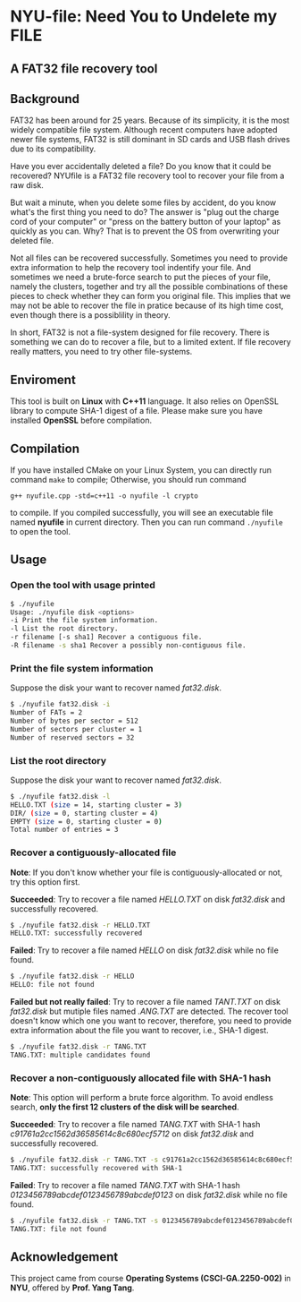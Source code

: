 # NYU-file: Need You to Undelete my FILE

## A FAT32 file recovery tool

## Background

FAT32 has been around for 25 years. Because of its simplicity, it is the most widely compatible file system. Although recent computers have adopted newer file systems, FAT32 is still dominant in SD cards and USB flash drives due to its compatibility.

Have you ever accidentally deleted a file? Do you know that it could be recovered? NYUfile is a FAT32 file recovery tool to recover your file from a raw disk.

But wait a minute, when you delete some files by accident, do you know what's the first thing you need to do? The answer is "plug out the charge cord of your computer" or "press on the battery button of your laptop" as quickly as you can. Why? That is to prevent the OS from overwriting your deleted file.

Not all files can be recovered successfully. Sometimes you need to provide extra information to help the recovery tool indentify your file. And sometimes we need a brute-force search to put the pieces of your file, namely the clusters, together and try all the possible combinations of these pieces to check whether they can form you original file. This implies that we may not be able to recover the file in pratice because of its high time cost, even though there is a possiblility in theory.

In short, FAT32 is not a file-system designed for file recovery. There is something we can do to recover a file, but to a limited extent. If file recovery really matters, you need to try other file-systems.

## Enviroment

This tool is built on **Linux** with **C++11** language. It also relies on OpenSSL library to compute SHA-1 digest of a file. Please make sure you have installed **OpenSSL** before compilation.

## Compilation

If you have installed CMake on your Linux System, you can directly run command `make` to compile; Otherwise, you should run command

`g++ nyufile.cpp -std=c++11 -o nyufile -l crypto`

to compile.
If you compiled successfully, you will see an executable file named **nyufile** in current directory. Then you can run command `./nyufile` to open the tool.

## Usage

### Open the tool with usage printed

```bash
$ ./nyufile
Usage: ./nyufile disk <options>
-i Print the file system information.
-l List the root directory.
-r filename [-s sha1] Recover a contiguous file.
-R filename -s sha1 Recover a possibly non-contiguous file.
```

### Print the file system information

Suppose the disk your want to recover named _fat32.disk_.

```bash
$ ./nyufile fat32.disk -i
Number of FATs = 2
Number of bytes per sector = 512
Number of sectors per cluster = 1
Number of reserved sectors = 32
```

### List the root directory

Suppose the disk your want to recover named _fat32.disk_.

```bash
$ ./nyufile fat32.disk -l
HELLO.TXT (size = 14, starting cluster = 3)
DIR/ (size = 0, starting cluster = 4)
EMPTY (size = 0, starting cluster = 0)
Total number of entries = 3
```

### Recover a contiguously-allocated file

**Note**: If you don't know whether your file is contiguously-allocated or not, try this option first.

**Succeeded**: Try to recover a file named _HELLO.TXT_ on disk _fat32.disk_ and successfully recovered.

```bash
$ ./nyufile fat32.disk -r HELLO.TXT
HELLO.TXT: successfully recovered
```

**Failed**: Try to recover a file named _HELLO_ on disk _fat32.disk_ while no file found.

```bash
$ ./nyufile fat32.disk -r HELLO
HELLO: file not found
```

**Failed but not really failed**: Try to recover a file named _TANT.TXT_ on disk _fat32.disk_ but mutiple files named _.ANG.TXT_ are detected. The recover tool doesn't know which one you want to recover, therefore, you need to provide extra information about the file you want to recover, i.e., SHA-1 digest.

```bash
$ ./nyufile fat32.disk -r TANG.TXT
TANG.TXT: multiple candidates found
```

### Recover a non-contiguously allocated file with SHA-1 hash

**Note**: This option will perform a brute force algorithm.  To avoid endless search, **only the first 12 clusters of the disk will be searched**.

**Succeeded**: Try to recover a file named _TANG.TXT_ with SHA-1 hash _c91761a2cc1562d36585614c8c680ecf5712_ on disk _fat32.disk_ and successfully recovered.

```bash
$ ./nyufile fat32.disk -r TANG.TXT -s c91761a2cc1562d36585614c8c680ecf5712
TANG.TXT: successfully recovered with SHA-1
```

**Failed**: Try to recover a file named _TANG.TXT_ with SHA-1 hash _0123456789abcdef0123456789abcdef0123_ on disk _fat32.disk_ while no file found.

```bash
$ ./nyufile fat32.disk -r TANG.TXT -s 0123456789abcdef0123456789abcdef0123
TANG.TXT: file not found
```

## Acknowledgement

This project came from course **Operating Systems (CSCI-GA.2250-002)** in **NYU**, offered by **Prof. Yang Tang**.
